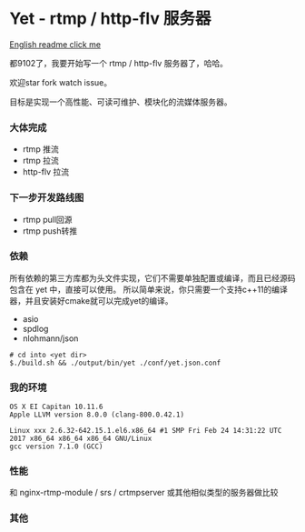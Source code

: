 # Yet - rtmp / http-flv 服务器

[English readme click me](./README.EN.md)

都9102了，我要开始写一个 rtmp / http-flv 服务器了，哈哈。

欢迎star fork watch issue。

目标是实现一个高性能、可读可维护、模块化的流媒体服务器。

### 大体完成

* rtmp 推流
* rtmp 拉流
* http-flv 拉流

### 下一步开发路线图

* rtmp pull回源
* rtmp push转推

### 依赖

所有依赖的第三方库都为头文件实现，它们不需要单独配置或编译，而且已经源码包含在 yet 中，直接可以使用。
所以简单来说，你只需要一个支持c++11的编译器，并且安装好cmake就可以完成yet的编译。

* asio
* spdlog
* nlohmann/json

```
# cd into <yet dir>
$./build.sh && ./output/bin/yet ./conf/yet.json.conf
```

### 我的环境

```
OS X EI Capitan 10.11.6
Apple LLVM version 8.0.0 (clang-800.0.42.1)

Linux xxx 2.6.32-642.15.1.el6.x86_64 #1 SMP Fri Feb 24 14:31:22 UTC 2017 x86_64 x86_64 x86_64 GNU/Linux
gcc version 7.1.0 (GCC)
```

### 性能

和 nginx-rtmp-module / srs / crtmpserver 或其他相似类型的服务器做比较

### 其他
